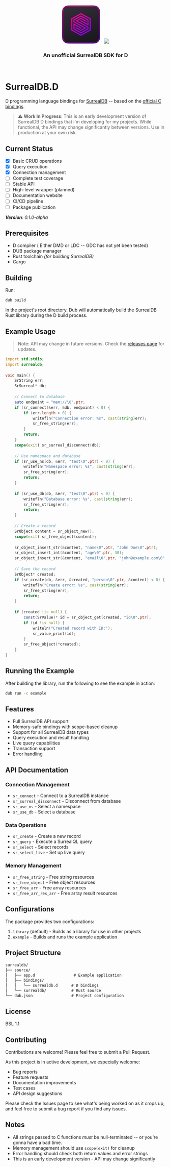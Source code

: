 <br>

<p align="center">
    <img width=120 src="https://raw.githubusercontent.com/surrealdb/icons/main/surreal.svg" />
    &nbsp;
    <img width=120 src="https://sqimages.nyc3.digitaloceanspaces.com/D.png" />
</p>


<h3 align="center">An unofficial SurrealDB SDK for D</h3>

<br>

# SurrealDB.D

D programming language bindings for [SurrealDB](https://surrealdb.com) -- based on the [official C bindings](https://github.com/surrealdb/surrealdb.c).

> ⚠️ **Work In Progress**: This is an early development version of SurrealDB D bindings that i'm developing for my projects. 
> While functional, the API may change significantly between versions. Use in production at your own risk.

## Current Status

- [x] Basic CRUD operations
- [x] Query execution
- [x] Connection management
- [ ] Complete test coverage
- [ ] Stable API
- [ ] High-level wrapper (planned)
- [ ] Documentation website
- [ ] CI/CD pipeline
- [ ] Package publication

_**Version**: 0.1.0-alpha_

## Prerequisites

- D compiler ( Either DMD or LDC -- GDC has not yet been tested)
- DUB package manager
- Rust toolchain _(for building SurrealDB)_
- Cargo

## Building

Run:

```bash
dub build
```

In the project's root directory. Dub will automatically build the SurrealDB Rust library during the D build process.

## Example Usage

> Note: API may change in future versions. Check the [releases page](link-to-releases) for updates.

```d
import std.stdio;
import surrealdb;

void main() {
    SrString err;
    SrSurreal* db;
    
    // Connect to database
    auto endpoint = "mem://\0".ptr;
    if (sr_connect(&err, &db, endpoint) < 0) {
        if (err.length > 0) {
            writefln("Connection error: %s", cast(string)err);
            sr_free_string(err);
        }
        return;
    }
    scope(exit) sr_surreal_disconnect(db);

    // Use namespace and database
    if (sr_use_ns(db, &err, "test\0".ptr) < 0) {
        writefln("Namespace error: %s", cast(string)err);
        sr_free_string(err);
        return;
    }

    if (sr_use_db(db, &err, "test\0".ptr) < 0) {
        writefln("Database error: %s", cast(string)err);
        sr_free_string(err);
        return;
    }

    // Create a record
    SrObject content = sr_object_new();
    scope(exit) sr_free_object(content);

    sr_object_insert_str(&content, "name\0".ptr, "John Doe\0".ptr);
    sr_object_insert_int(&content, "age\0".ptr, 30);
    sr_object_insert_str(&content, "email\0".ptr, "john@example.com\0".ptr);

    // Save the record
    SrObject* created;
    if (sr_create(db, &err, &created, "person\0".ptr, &content) < 0) {
        writefln("Create error: %s", cast(string)err);
        sr_free_string(err);
        return;
    }

    if (created !is null) {
        const(SrValue)* id = sr_object_get(created, "id\0".ptr);
        if (id !is null) {
            writeln("Created record with ID:");
            sr_value_print(id);
        }
        sr_free_object(*created);
    }
}
```

## Running the Example

After building the library, run the following to see the example in action:

```bash
dub run -c example
```

## Features

- Full SurrealDB API support
- Memory-safe bindings with scope-based cleanup
- Support for all SurrealDB data types
- Query execution and result handling
- Live query capabilities
- Transaction support
- Error handling

## API Documentation

### Connection Management
- `sr_connect` - Connect to a SurrealDB instance
- `sr_surreal_disconnect` - Disconnect from database
- `sr_use_ns` - Select a namespace
- `sr_use_db` - Select a database

### Data Operations
- `sr_create` - Create a new record
- `sr_query` - Execute a SurrealQL query
- `sr_select` - Select records
- `sr_select_live` - Set up live query

### Memory Management
- `sr_free_string` - Free string resources
- `sr_free_object` - Free object resources
- `sr_free_arr` - Free array resources
- `sr_free_arr_res_arr` - Free array result resources

## Configurations

The package provides two configurations:

1. `library` (default) - Builds as a library for use in other projects
2. `example` - Builds and runs the example application

## Project Structure

```
surrealdb/
├── source/
│   ├── app.d                 # Example application
│   ├── bindings/
│   │   └── surrealdb.d      # D bindings
│   └── surrealdb/           # Rust source
└── dub.json                 # Project configuration
```

## License

BSL 1.1

## Contributing

Contributions are welcome! Please feel free to submit a Pull Request.

As this project is in active development, we especially welcome:
- Bug reports
- Feature requests
- Documentation improvements
- Test cases
- API design suggestions

Please check the Issues page to see what's being worked on as it crops up, and feel free to submit a bug report if you find any issues.

## Notes

- All strings passed to C functions _must_ be null-terminated -- or you're gonna have a bad time.
- Memory management should use `scope(exit)` for cleanup
- Error handling should check both return values and error strings
- This is an early development version - API may change significantly
